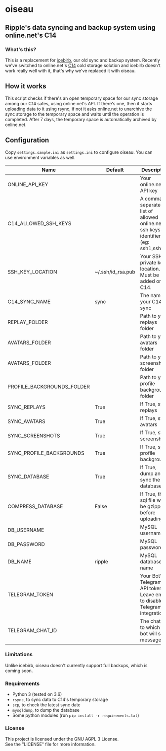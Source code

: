 # oiseau
## Ripple's data syncing and backup system using online.net's C14

### What's this?
This is a replacement for [icebirb](https://zxq.co/ripple/icebirb), our old sync and backup system. Recently we've switched to online.net's [C14](https://www.online.net/en/c14) cold storage solution and icebirb doesn't work really well with it, that's why we've replaced it with oiseau.

## How it works
This script checks if there's an open temporary space for our sync storage among our C14 safes, using online.net's API. If there's one, then it starts uploading data to it using rsync, if not it asks online.net to unarchive the sync storage to the temporary space and waits until the operation is completed. After 7 days, the temporary space is automatically archived by online.net.

## Configuration
Copy `settings.sample.ini` as `settings.ini` to configure oiseau. You can use environment variables as well.

Name | Default | Description |
---- | ------- | ----------- |
ONLINE_API_KEY | | Your online.net API key
C14_ALLOWED_SSH_KEYS | | A comma separated list of allowed online.net ssh keys identifiers (eg: ssh1,ssh2)
SSH_KEY_LOCATION | ~/.ssh/id_rsa.pub | Your SSH private key location. Must be added on C14.
C14_SYNC_NAME | sync | The name of your C14 sync
REPLAY_FOLDER | | Path to your replays folder
AVATARS_FOLDER | | Path to your avatars folder
AVATARS_FOLDER | | Path to your screenshots folder
PROFILE_BACKGROUNDS_FOLDER | | Path to your profile backgrounds folder
SYNC_REPLAYS | True | If True, sync replays
SYNC_AVATARS | True | If True, sync avatars
SYNC_SCREENSHOTS | True | If True, sync screenshots
SYNC_PROFILE_BACKGROUNDS | True | If True, sync profile backgrounds
SYNC_DATABASE | True | If True, dump and sync the database
COMPRESS_DATABASE | False | If True, the sql file will be gzipped before uploading it
DB_USERNAME | | MySQL username
DB_PASSWORD | | MySQL password
DB_NAME | ripple | MySQL database name
TELEGRAM_TOKEN | | Your Bot's Telegram API token. Leave empty to disable Telegram integration.
TELEGRAM_CHAT_ID | | The chat id to which the bot will send messages to

### Limitations
Unlike icebirb, oiseau doesn't currently support full backups, which is coming soon.

### Requirements
- Python 3 (tested on 3.6)  
- `rsync`, to sync data to C14's temporary storage
- `scp`, to check the latest sync date  
- `mysqldump`, to dump the database  
- Some python modules (run `pip install -r requirements.txt`)  

### License
This project is licensed under the GNU AGPL 3 License.  
See the "LICENSE" file for more information.